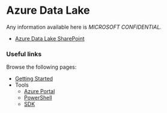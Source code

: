 # Azure Data Lake

Any information available here is *MICROSOFT CONFIDENTIAL.*


* [Azure Data Lake SharePoint](http://aka.ms/AzureDataLake)


### Useful links

Browse the following pages:

* [Getting Started](docs/GettingStarted.md)
* Tools
    * [Azure Portal](docs/AzurePortal/FirstSteps.md)
    * [PowerShell](docs/PowerShell/FirstSteps.md)
    * [SDK](docs/SDK/FirstSteps.md)

